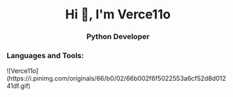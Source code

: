 <h1 align="center">Hi 👋, I'm Verce11o</h1>
<h3 align="center">Python Developer</h3>
<h3 align="left">Languages and Tools:</h3>
![Verce11o](https://i.pinimg.com/originals/66/b0/02/66b002f6f5022553a6cf52d8d01241df.gif)
